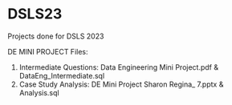 # DSLS23
Projects done for DSLS 2023

DE MINI PROJECT Files:
1. Intermediate Questions: Data Engineering Mini Project.pdf & DataEng_Intermediate.sql
2. Case Study Analysis: DE Mini Project Sharon Regina_ 7.pptx & Analysis.sql
